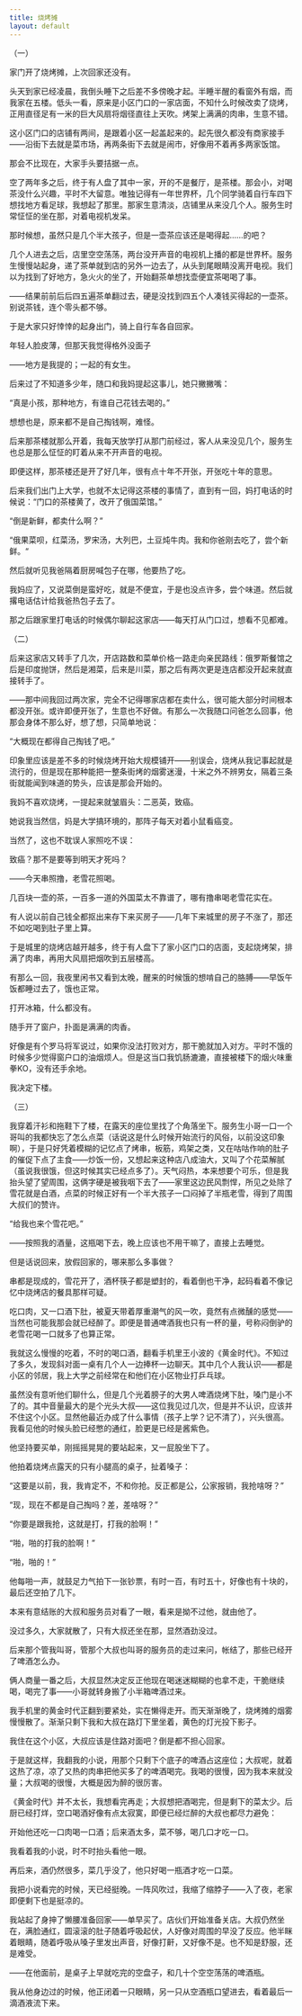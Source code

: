 ```yaml
---
title: 烧烤摊
layout: default
---
```


（一）

家门开了烧烤摊，上次回家还没有。

头天到家已经凌晨，我倒头睡下之后差不多傍晚才起。半睡半醒的看窗外有烟，而我家在五楼。低头一看，原来是小区门口的一家店面，不知什么时候改卖了烧烤，正用直径足有一米的巨大风扇将烟径直往上天吹。烤架上满满的肉串，生意不错。

这小区门口的店铺有两间，是跟着小区一起盖起来的。起先很久都没有商家接手——沿街下去就是菜市场，再两条街下去就是闹市，好像用不着再多两家饭馆。

那会不比现在，大家手头要拮据一点。

空了两年多之后，终于有人盘了其中一家，开的不是餐厅，是茶楼。那会小，对喝茶没什么兴趣，平时不大留意。唯独记得有一年世界杯，几个同学骑着自行车四下想找地方看足球，我想起了那里。那家生意清淡，店铺里从来没几个人。服务生时常怔怔的坐在那，对着电视机发呆。

那时候想，虽然只是几个半大孩子，但是一壶茶应该还是喝得起……的吧？

几个人进去之后，店里空空荡荡，两台没开声音的电视机上播的都是世界杯。服务生慢慢站起身，递了茶单就到店的另外一边去了，从头到尾眼睛没离开电视。我们以为找到了好地方，急火火的坐了，开始翻茶单想找壶便宜茶喝喝了事。

——结果前前后后四五遍茶单翻过去，硬是没找到四五个人凑钱买得起的一壶茶。别说茶钱，连个零头都不够。

于是大家只好悻悻的起身出门，骑上自行车各自回家。

年轻人脸皮薄，但那天我觉得格外没面子

——地方是我提的；一起的有女生。

  
  
后来过了不知道多少年，随口和我妈提起这事儿，她只撇撇嘴：

“真是小孩，那种地方，有谁自己花钱去喝的。”

想想也是，原来都不是自己掏钱啊，难怪。
  
  
后来那茶楼就那么开着，我每天放学打从那门前经过，客人从来没见几个，服务生也总是那么怔怔的盯着从来不开声音的电视。

即便这样，那茶楼还是开了好几年，很有点十年不开张，开张吃十年的意思。

后来我们出门上大学，也就不太记得这茶楼的事情了，直到有一回，妈打电话的时候说：“门口的茶楼黄了，改开了俄国菜馆。”

“倒是新鲜，都卖什么啊？”

“俄果菜呗，红菜汤，罗宋汤，大列巴，土豆炖牛肉。我和你爸刚去吃了，尝个新鲜。“

然后就听见我爸隔着厨房喊包子在哪，他要热了吃。

我妈应了，又说菜倒是蛮好吃，就是不便宜，于是也没点许多，尝个味道。然后就撂电话估计给我爸热包子去了。

那之后跟家里打电话的时候偶尔聊起这家店——每天打从门口过，想看不见都难。

  
（二）

后来这家店又转手了几次，开店路数和菜单价格一路走向亲民路线：俄罗斯餐馆之后是印度抛饼，然后是湘菜，后来是川菜，那之后有两次更是连店都没开起来就直接转手了。

——那中间我回过两次家，完全不记得哪家店都在卖什么，很可能大部分时间根本都没开张。或许即便开张了，生意也不好做。有那么一次我随口问爸怎么回事，他那会身体不那么好，想了想，只简单地说：

“大概现在都得自己掏钱了吧。”

印象里应该是差不多的时候烧烤开始大规模铺开——别误会，烧烤从我记事起就是流行的，但是现在那种能把一整条街烤的烟雾迷漫，十米之外不辨男女，隔着三条街就能闻到味道的势头，应该是那会开始的。

我妈不喜欢烧烤，一提起来就皱眉头：二恶英，致癌。

她说我当然信，妈是大学搞环境的，那阵子每天对着小鼠看癌变。

当然了，这也不耽误人家照吃不误：

致癌？那不是要等到明天才死吗？

——今天串照撸，老雪花照喝。

几百块一壶的茶，一百多一道的外国菜太不靠谱了，哪有撸串喝老雪花实在。
  
  
有人说以前自己钱全都抠出来存下来买房子——几年下来城里的房子不涨了，那还不如吃喝到肚子里上算。

于是城里的烧烤店越开越多，终于有人盘下了家小区门口的店面，支起烧烤架，排满了肉串，再用大风扇把烟吹到五层楼高。

  
有那么一回，我夜里闲书又看到太晚，醒来的时候饿的想啃自己的胳膊——早饭午饭都睡过去了，饿也正常。

打开冰箱，什么都没有。

随手开了窗户，扑面是满满的肉香。

好像是有个罗马将军说过，如果你没法打败对方，那干脆就加入对方。平时不饿的时候多少觉得窗户口的油烟烦人。但是这当口我饥肠漉漉，直接被楼下的烟火味重拳KO，没有还手余地。

我决定下楼。

  
（三）

我穿着汗衫和拖鞋下了楼，在露天的座位里找了个角落坐下。服务生小哥一口一个哥叫的我都快忘了怎么点菜（话说这是什么时候开始流行的风俗，以前没这印象啊），于是只好凭着模糊的记忆点了烤串，板筋，鸡架之类，又在咕咕作响的肚子的催促下点了主食——炒饭一份，又想起来这种店八成油大，又叫了个花菜解腻（虽说我很饿，但这时候其实已经点多了）。天气闷热，本来想要个可乐，但是我抬头望了望周围，这俩字硬是被我咽下去了——家里这边民风剽悍，所见之处除了雪花就是白酒，点菜的时候正好有一个半大孩子一口闷掉了半瓶老雪，得到了周围大叔们的赞许。

“给我也来个雪花吧。”

——按照我的酒量，这瓶喝下去，晚上应该也不用干嘛了，直接上去睡觉。

但是话说回来，放假回家的，哪来那么多事做？

串都是现成的，雪花开了，酒杯筷子都是塑封的，看着倒也干净，起码看着不像记忆中烧烤店的餐具那样可疑。

吃口肉，又一口酒下肚，被夏天带着厚重潮气的风一吹，竟然有点微醺的感觉——当然也可能我那会就已经醉了。即便是普通啤酒我也只有一杯的量，号称闷倒驴的老雪花喝一口就多了也算正常。

我就这么慢慢的吃着，不时的喝口酒，翻看手机里王小波的《黄金时代》。不知过了多久，发现斜对面一桌有几个人一边捧杯一边聊天。其中几个人我认识——都是小区的邻居，我上大学之前经常在和他们在小区物业打乒乓球。

虽然没有意听他们聊什么，但是几个光着膀子的大男人啤酒烧烤下肚，嗓门是小不了的。其中音量最大的是个光头大叔——这位我见过几次，但是并不认识，应该并不住这个小区。显然他最近办成了什么事情（孩子上学？记不清了），兴头很高。我看见他的时候头脸已经憋的通红，脸更是已经是酱紫色。

他坚持要买单，刚摇摇晃晃的要站起来，又一屁股坐下了。

他拍着烧烤点露天的只有小腿高的桌子，扯着嗓子：

“这要是以前，我，我肯定不，不和你抢。反正都是公，公家报销，我抢啥呀？”

“现，现在不都是自己掏吗？差，差啥呀？”

“你要是跟我抢，这就是打，打我的脸啊！”

“啪，啪的打我的脸啊！”

“啪，啪的！”

他每啪一声，就鼓足力气拍下一张钞票，有时一百，有时五十，好像也有十块的，最后还空拍了几下。

本来有意结账的大叔和服务员对看了一眼，看来是拗不过他，就由他了。

没过多久，大家就散了，只有大叔还坐在那，显然酒劲没过。

后来那个管我叫哥，管那个大叔也叫哥的服务员的走过来问，帐结了，那些已经开了啤酒怎么办。

俩人商量一番之后，大叔显然决定反正他现在喝迷迷糊糊的也拿不走，干脆继续喝，喝完了事——小哥就转身搬了小半箱啤酒过来。

我手机里的黄金时代正翻到要紧处，实在懒得走开。而天渐渐晚了，烧烤摊的烟雾慢慢散了。渐渐只剩下我和大叔在路灯下里坐着，黄色的灯光投下影子。

我住在这个小区，大叔应该是住路对面吧？倒是都不担心回家。

于是就这样，我翻我的小说，用那个只剩下个底子的啤酒占这座位；大叔呢，就着这热了凉，凉了又热的肉串把他买多了的啤酒喝完。我喝的很慢，因为我本来就没量；大叔喝的很慢，大概是因为醉的很厉害。

《黄金时代》并不太长，我想看完再走；大叔想把酒喝完，但是剩下的菜太少。后厨已经打烊，空口喝酒好像有点太寂寞，即便已经烂醉的大叔也都尽力避免：

开始他还吃一口肉喝一口酒；后来酒太多，菜不够，喝几口才吃一口。

我看着我的小说，时不时抬头看他一眼。

再后来，酒仍然很多，菜几乎没了，他只好喝一瓶酒才吃一口菜。

我把小说看完的时候，天已经挺晚。一阵风吹过，我缩了缩脖子——入了夜，老家即便剩下也是挺凉的。

我站起了身抻了懒腰准备回家——单早买了。店伙们开始准备关店。大叔仍然坐在，满脸通红，圆滚滚的肚子随着呼吸起伏，人好像对周围的早没了反应。他半眯着眼睛，随着呼吸从嗓子里发出声音，好像打鼾，又好像不是。也不知是舒服，还是难受。

——在他面前，是桌子上早就吃完的空盘子，和几十个空空荡荡的啤酒瓶。

我从他身边过的时候，他正闭着一只眼睛，另一只从空酒瓶口望进去，看着最后一滴酒液流下来。

